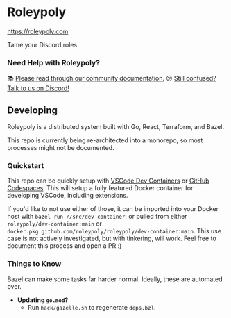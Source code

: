 # Roleypoly

https://roleypoly.com

Tame your Discord roles.

### Need Help with Roleypoly?

📚 [Please read through our community documentation.](https://github.com/roleypoly/community-docs)
😕 [Still confused? Talk to us on Discord!](https://discord.gg/PWQUVsd)

## Developing

Roleypoly is a distributed system built with Go, React, Terraform, and Bazel.

This repo is currently being re-architected into a monorepo, so most processes might not be documented.

### Quickstart

This repo can be quickly setup with [VSCode Dev Containers](https://marketplace.visualstudio.com/items?itemName=ms-vscode-remote.remote-containers) or [GitHub Codespaces](https://github.com/codespaces). This will setup a fully featured Docker container for developing VSCode, including extensions.

If you'd like to not use either of those, it can be imported into your Docker host with `bazel run //src/dev-container`, or pulled from either `roleypoly/dev-container:main` or `docker.pkg.github.com/roleypoly/roleypoly/dev-container:main`. This use case is not actively investigated, but with tinkering, will work. Feel free to document this process and open a PR :)

### Things to Know

Bazel can make some tasks far harder normal. Ideally, these are automated over.

- **Updating `go.mod`?**
  - Run `hack/gazelle.sh` to regenerate `deps.bzl`.
